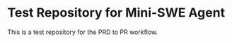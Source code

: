 # Test Repository for Mini-SWE Agent

This is a test repository for the PRD to PR workflow.

<!-- Simple comment added to README -->
